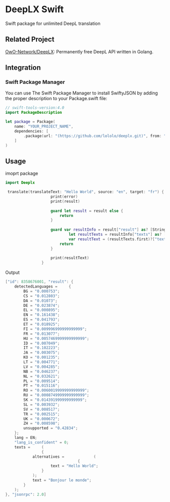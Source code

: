 
# DeepLX Swift

Swift package for unlimited DeepL translation


## Related Project
[OwO-Network/DeepLX](https://github.com/OwO-Network/DeepLX): Permanently free DeepL API written in Golang.


## Integration

### Swift Package Manager
You can use The Swift Package Manager to install SwiftyJSON by adding the proper description to your Package.swift file:
```swift
// swift-tools-version:4.0
import PackageDescription

let package = Package(
    name: "YOUR_PROJECT_NAME",
    dependencies: [
        .package(url: "(https://github.com/lololo/deeplx.git)", from: "1.0.0"),
    ]
)
```


## Usage

imoprt package
``` swift
import Deeplx
```


``` swift
 translate(translateText: "Hello World", source: "en", target: "fr") { result, error in
                    print(error)
                    print(result)
                    
                    guard let result = result else {
                        return
                    }
                     
                    guard var resultInfo = result["result"] as? [String:Any],
                            let resultTexts = resultInfo["texts"] as? [[String:Any]],
                            var resultText = (resultTexts.first)?["text"] as? String else {
                        return
                    }
                    
                    print(resultText)
                }
```

Output

``` swift
["id": 8358676001, "result": {
    detectedLanguages =     {
        BG = "0.000753";
        CS = "0.012803";
        DA = "0.01073";
        DE = "0.023874";
        EL = "0.000895";
        EN = "0.161438";
        ES = "0.041793";
        ET = "0.018925";
        FI = "0.009996999999999999";
        FR = "0.013077";
        HU = "0.0057469999999999999";
        ID = "0.007049";
        IT = "0.102223";
        JA = "0.003075";
        KO = "0.001235";
        LT = "0.004771";
        LV = "0.004285";
        NB = "0.046237";
        NL = "0.032621";
        PL = "0.009514";
        PT = "0.015116";
        RO = "0.0060019999999999999";
        RU = "0.0008749999999999999";
        SK = "0.014391999999999999";
        SL = "0.003932";
        SV = "0.008517";
        TR = "0.002515";
        UK = "0.000672";
        ZH = "0.008598";
        unsupported = "0.42834";
    };
    lang = EN;
    "lang_is_confident" = 0;
    texts =     (
                {
            alternatives =             (
                                {
                    text = "Hello World";
                }
            );
            text = "Bonjour le monde";
        }
    );
}, "jsonrpc": 2.0]
```